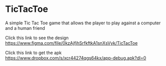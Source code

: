# TicTacToe
A simple Tic Tac Toe game that allows the player to play against a computer and a human friend

Click this link to see the design https://www.figma.com/file/0kzAjfjhSrfkftkA1snXsVyk/TicTacToe

Click this link to get the apk https://www.dropbox.com/s/xcr44274qgs64kx/app-debug.apk?dl=0
